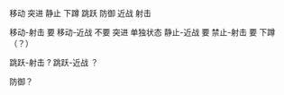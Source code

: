 移动    突进    静止    下蹲    跳跃    防御
近战    射击

移动-射击 要
移动-近战 不要
突进    单独状态
静止-近战 要
禁止-射击 要
下蹲（？）

跳跃-射击 ?
跳跃-近战 ？

防御？